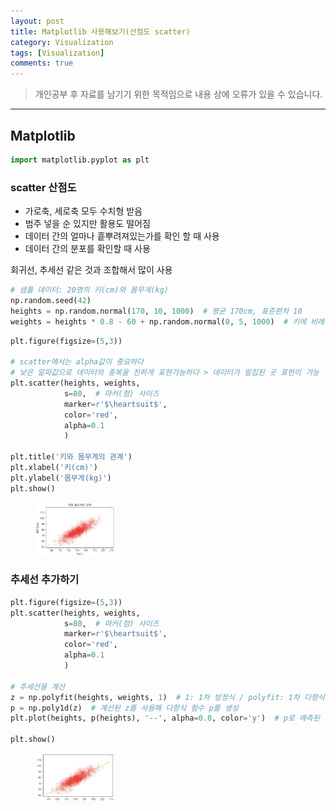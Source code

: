```yaml
---
layout: post
title: Matplotlib 사용해보기(산점도 scatter)
category: Visualization
tags: [Visualization]
comments: true
---
```


> 개인공부 후 자료를 남기기 위한 목적임으로 내용 상에 오류가 있을 수 있습니다.    

<hr>

## Matplotlib 

```python 
import matplotlib.pyplot as plt
```


### scatter 산점도 

- 가로축, 세로축 모두 수치형 받음
- 범주 넣을 순 있지만 활용도 떨어짐
- 데이터 간의 얼마나 흩뿌려져있는가를 확인 할 때 사용
- 데이터 간의 분포를 확인할 때 사용

회귀선, 추세선 같은 것과 조합해서 많이 사용


```python
# 샘플 데이터: 20명의 키(cm)와 몸무게(kg)
np.random.seed(42)
heights = np.random.normal(170, 10, 1000)  # 평균 170cm, 표준편차 10
weights = heights * 0.8 - 60 + np.random.normal(0, 5, 1000)  # 키에 비례 + 노이즈
```

```python 
plt.figure(figsize=(5,3))

# scatter에서는 alpha값이 중요하다
# 낮은 알파값으로 데이터의 중복을 진하게 표현가능하다 > 데이터가 밀집된 곳 표현이 가능
plt.scatter(heights, weights,
            s=80,  # 마커(점) 사이즈
            marker=r'$\heartsuit$',
            color='red',
            alpha=0.1
            )

plt.title('키와 몸무게의 관계')
plt.xlabel('키(cm)')
plt.ylabel('몸무게(kg)')
plt.show()
```

<left>
<figure>
<img src="/assets/post-img/Visualization/13.png" alt="" width="30%" height = "30%">
</figure>
</left>


### 추세선 추가하기

```python 
plt.figure(figsize=(5,3))
plt.scatter(heights, weights,
            s=80,  # 마커(점) 사이즈
            marker=r'$\heartsuit$',
            color='red',
            alpha=0.1
            )

# 추세선을 계산
z = np.polyfit(heights, weights, 1)  # 1: 1차 방정식 / polyfit: 1차 다항식을 이용해서 추세선을 나타내는 기울기와 절편
p = np.poly1d(z)  # 계산된 z를 사용해 다항식 함수 p를 생성
plt.plot(heights, p(heights), '--', alpha=0.8, color='y')  # p로 예측된 값을 선으로 그리는 함수

plt.show()
```

<left>
<figure>
<img src="/assets/post-img/Visualization/14.png" alt="" width="30%" height = "30%">
</figure>
</left>
